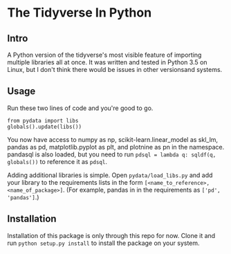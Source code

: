 # The Tidyverse In Python

## Intro

A Python version of the tidyverse's most visible feature of importing multiple libraries all at once. It was written and tested in Python 3.5 on Linux, but I don't think there
would be issues in other versionsand systems. 

## Usage

Run these two lines of code and you're good to go.

```
from pydata import libs
globals().update(libs())
```

You now have access to numpy as np, scikit-learn.linear_model as skl_lm, pandas as pd, matplotlib.pyplot as plt, and plotnine as pn in the namespace. pandasql is also loaded, but you need to run `pdsql = lambda q: sqldf(q, globals())`  to reference it as `pdsql`.

Adding additional libraries is simple. Open `pydata/load_libs.py` and add your library to the requirements lists in the form `[<name_to_reference>, <name_of_package>]`. (For example, pandas in in the requirements as `['pd', 'pandas']`.)

## Installation

Installation of this package is only through this repo for now. Clone it and run `python setup.py install` to install the package on your system.

